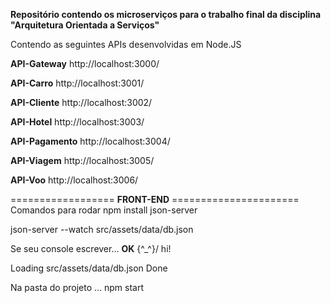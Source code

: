 **Repositório contendo os microserviços para o trabalho final da disciplina "Arquitetura Orientada a Serviços"**

Contendo as seguintes APIs desenvolvidas em Node.JS

**API-Gateway** http://localhost:3000/

**API-Carro** http://localhost:3001/

**API-Cliente** http://localhost:3002/

**API-Hotel** http://localhost:3003/

**API-Pagamento** http://localhost:3004/

**API-Viagem** http://localhost:3005/

**API-Voo** http://localhost:3006/

================== **FRONT-END** ======================
Comandos para rodar
npm install json-server

json-server --watch src/assets/data/db.json

Se seu console escrever... **OK**
\{^_^}/ hi!

  Loading src/assets/data/db.json
  Done


Na pasta do projeto ...
npm start

